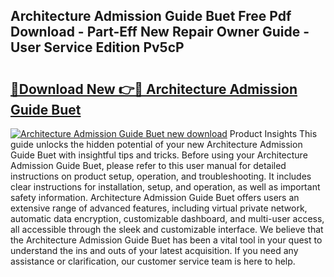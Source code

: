 ## Architecture Admission Guide Buet Free Pdf Download - Part-Eff New Repair Owner Guide - User Service Edition Pv5cP

# <h2><a href="http://bc64382.oget.top/?id=Architecture+Admission+Guide+Buet">🔗Download New 👉🔴 Architecture Admission Guide Buet</a></h2>

[![Architecture Admission Guide Buet new download](https://i.imgur.com/5g1atiW.png)](http://bc64382.oget.top/?id=Architecture+Admission+Guide+Buet)
Product Insights This guide unlocks the hidden potential of your new Architecture Admission Guide Buet with insightful tips and tricks. Before using your Architecture Admission Guide Buet, please refer to this user manual for detailed instructions on product setup, operation, and troubleshooting. It includes clear instructions for installation, setup, and operation, as well as important safety information. Architecture Admission Guide Buet offers users an extensive range of advanced features, including virtual private network, automatic data encryption, customizable dashboard, and multi-user access, all accessible through the sleek and customizable interface. We believe that the Architecture Admission Guide Buet has been a vital tool in your quest to understand the ins and outs of your latest acquisition. If you need any assistance or clarification, our customer service team is here to help.
